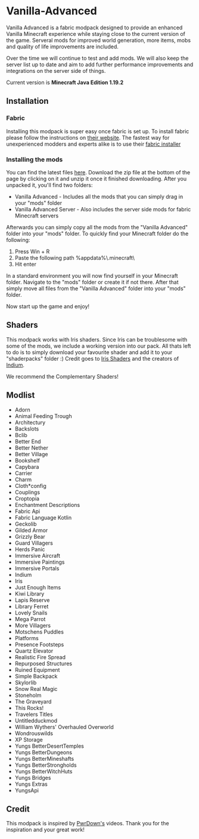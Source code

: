 # Vanilla-Advanced
Vanilla Advanced is a fabric modpack designed to provide an enhanced Vanilla Minecraft experience while staying close to the current version of the game.
Serveral mods for improved world generation, more items, mobs and quality of life improvements are included.

Over the time we will continue to test and add mods.
We will also keep the server list up to date and aim to add further performance improvements and integrations on the server side of things.

Current version is **Minecraft Java Edition 1.19.2**

## Installation

### Fabric
Installing this modpack is super easy once fabric is set up.
To install fabric please follow the instructions on [their website](https://fabricmc.net/).
The fastest way for unexperienced modders and experts alike is to use their [fabric installer](https://fabricmc.net/use/installer/)

### Installing the mods
You can find the latest files [here](https://github.com/Scimir/Vanilla-Advanced/releases/latest).
Download the zip file at the bottom of the page by clicking on it and unzip it once it finished downloading.
After you unpacked it, you'll find two folders:
* Vanilla Advanced - Includes all the mods that you can simply drag in your "mods" folder
* Vanilla Advanced Server - Also includes the server side mods for fabric Minecraft servers

Afterwards you can simply copy all the mods from the "Vanilla Advanced" folder into your "mods" folder.
To quickly find your Minecraft folder do the following:
1. Press Win + R
2. Paste the following path %appdata%\\.minecraft\\
3. Hit enter

In a standard environment you will now find yourself in your Minecraft folder.
Navigate to the "mods" folder or create it if not there.
After that simply move all files from the "Vanilla Advanced" folder into your "mods" folder.

Now start up the game and enjoy!

## Shaders
This modpack works with Iris shaders.
Since Iris can be troublesome with some of the mods, we include a working version into our pack.
All thats left to do is to simply download your favourite shader and add it to your "shaderpacks" folder :)
Credit goes to [Iris Shaders](https://irisshaders.net) and the creators of [Indium](https://www.curseforge.com/minecraft/mc-mods/indium).

We recommend the Complementary Shaders!

## Modlist
* Adorn
* Animal Feeding Trough
* Architectury
* Backslots
* Bclib
* Better End
* Better Nether
* Better Village
* Bookshelf
* Capybara
* Carrier
* Charm
* Cloth*config
* Couplings
* Croptopia
* Enchantment Descriptions
* Fabric Api
* Fabric Language Kotlin
* Geckolib
* Gilded Armor
* Grizzly Bear
* Guard Villagers
* Herds Panic
* Immersive Aircraft
* Immersive Paintings
* Immersive Portals
* Indium
* Iris
* Just Enough Items
* Kiwi Library
* Lapis Reserve
* Library Ferret
* Lovely Snails
* Mega Parrot
* More Villagers
* Motschens Puddles
* Platforms
* Presence Footsteps
* Quartz Elevator
* Realistic Fire Spread
* Repurposed Structures
* Ruined Equipment
* Simple Backpack
* Skylorlib
* Snow Real Magic
* Stoneholm
* The Graveyard
* This Rocks!
* Travelers Titles
* Untitledduckmod
* William Wythers' Overhauled Overworld
* Wondrouswilds
* XP Storage
* Yungs BetterDesertTemples
* Yungs BetterDungeons
* Yungs BetterMineshafts
* Yungs BetterStrongholds
* Yungs BetterWitchHuts
* Yungs Bridges
* Yungs Extras
* YungsApi

## Credit
This modpack is inspired by [PwrDown's](https://www.youtube.com/@PwrDown) videos.
Thank you for the inspiration and your great work!
